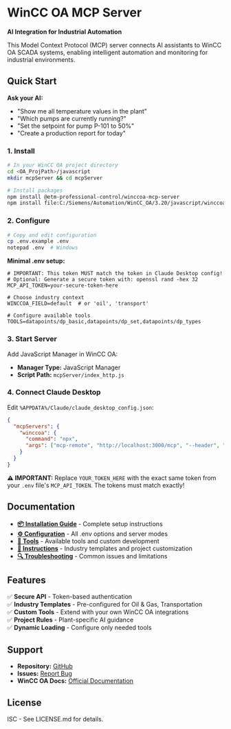 # WinCC OA MCP Server

**AI Integration for Industrial Automation**

This Model Context Protocol (MCP) server connects AI assistants to WinCC OA SCADA systems, enabling intelligent automation and monitoring for industrial environments.

## Quick Start

**Ask your AI:**
- "Show me all temperature values in the plant"
- "Which pumps are currently running?"  
- "Set the setpoint for pump P-101 to 50%"
- "Create a production report for today"

### 1. Install

```bash
# In your WinCC OA project directory
cd <OA_ProjPath>/javascript
mkdir mcpServer && cd mcpServer

# Install packages
npm install @etm-professional-control/winccoa-mcp-server
npm install file:C:/Siemens/Automation/WinCC_OA/3.20/javascript/winccoa-manager
```

### 2. Configure

```bash
# Copy and edit configuration
cp .env.example .env
notepad .env  # Windows
```

**Minimal .env setup:**
```env
# IMPORTANT: This token MUST match the token in Claude Desktop config!
# Optional: Generate a secure token with: openssl rand -hex 32
MCP_API_TOKEN=your-secure-token-here

# Choose industry context
WINCCOA_FIELD=default  # or 'oil', 'transport'

# Configure available tools  
TOOLS=datapoints/dp_basic,datapoints/dp_set,datapoints/dp_types
```

### 3. Start Server

Add JavaScript Manager in WinCC OA:
- **Manager Type:** JavaScript Manager  
- **Script Path:** `mcpServer/index_http.js`

### 4. Connect Claude Desktop

Edit `%APPDATA%/Claude/claude_desktop_config.json`:

```json
{
  "mcpServers": {
    "winccoa": {
      "command": "npx",
      "args": ["mcp-remote", "http://localhost:3000/mcp", "--header", "Authorization: Bearer YOUR_TOKEN_HERE"]
    }
  }
}
```

**⚠️ IMPORTANT:** Replace `YOUR_TOKEN_HERE` with the exact same token from your `.env` file's `MCP_API_TOKEN`. The tokens must match exactly!

## Documentation

- **[📦 Installation Guide](docs/INSTALLATION.md)** - Complete setup instructions
- **[⚙️ Configuration](docs/CONFIGURATION.md)** - All .env options and server modes  
- **[🔧 Tools](docs/TOOLS.md)** - Available tools and custom development
- **[📝 Instructions](docs/INSTRUCTIONS.md)** - Industry templates and project customization
- **[🔍 Troubleshooting](docs/TROUBLESHOOTING.md)** - Common issues and limitations

## Features

✅ **Secure API** - Token-based authentication  
✅ **Industry Templates** - Pre-configured for Oil & Gas, Transportation  
✅ **Custom Tools** - Extend with your own WinCC OA integrations  
✅ **Project Rules** - Plant-specific AI guidance  
✅ **Dynamic Loading** - Configure only needed tools  

## Support

- **Repository:** [GitHub](https://github.com/winccoa/winccoa-ae-js-mcpserver)
- **Issues:** [Report Bug](https://github.com/winccoa/winccoa-ae-js-mcpserver/issues)
- **WinCC OA Docs:** [Official Documentation](https://www.winccoa.com/product-information/documentation.html)

## License

ISC - See LICENSE.md for details.